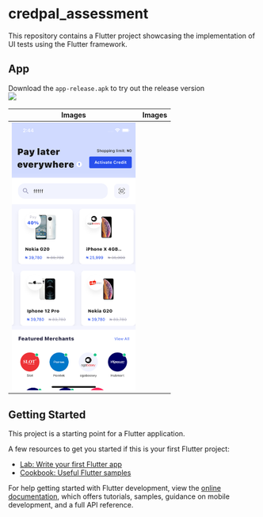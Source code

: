 # credpal_assessment

This repository contains a Flutter project showcasing the implementation of UI tests using the Flutter framework. 

## App
Download the `app-release.apk` to try out the release version
<br>
<a href="./app-release.apk"><img src="https://playerzon.com/asset/download.png" width="120"></img></a>
<br>


| Images| Images|
|------|-------|
|<img src="flutter_01.png" width="250">|

## Getting Started

This project is a starting point for a Flutter application.

A few resources to get you started if this is your first Flutter project:

- [Lab: Write your first Flutter app](https://docs.flutter.dev/get-started/codelab)
- [Cookbook: Useful Flutter samples](https://docs.flutter.dev/cookbook)

For help getting started with Flutter development, view the
[online documentation](https://docs.flutter.dev/), which offers tutorials,
samples, guidance on mobile development, and a full API reference.
